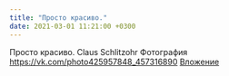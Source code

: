 ```yaml
---
title: "Просто красиво."
date: 2021-03-01 11:21:00 +0300
---
```


Просто красиво.
Claus Schlitzohr
Фотография
<a class="vk-attach" href="https://vk.com/photo425957848_457316890">https://vk.com/photo425957848_457316890</a>
<a class="vk-attach" href="https://vk.com/photo425957848_457316890">Вложение</a>
